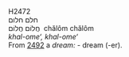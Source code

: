<body>
  <p>H2472<br>  חלם    חלום  <br> חֲלוֹם  חֲלוֹם  ‎  chălôm  chălôm  <br><i>khal-ome‘,</i> <i>khal-ome‘ </i><br>From <a href="h2492.htm">2492</a>  a <i>dream: - </i>dream (-er).<br></p>
 </body>